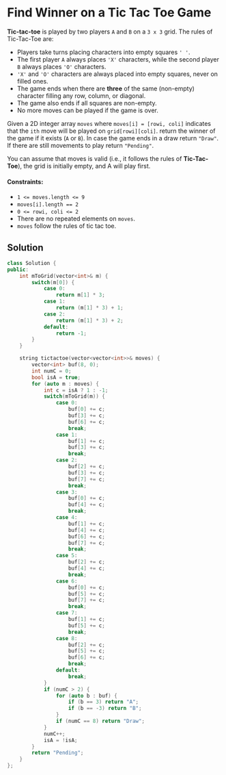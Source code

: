 # Find Winner on a Tic Tac Toe Game
**Tic-tac-toe** is played by two players `A` and `B` on a `3 x 3` grid. The rules of Tic-Tac-Toe are:
- Players take turns placing characters into empty squares `' '`.
- The first player `A` always places `'X'` characters, while the second player `B` always places `'O'` characters.
- `'X'` and `'O'` characters are always placed into empty squares, never on filled ones.
- The game ends when there are **three** of the same (non-empty) character filling any row, column, or diagonal.
- The game also ends if all squares are non-empty.
- No more moves can be played if the game is over.

Given a 2D integer array `moves` where `moves[i] = [rowi, coli]` indicates that the `ith` move will be played on `grid[rowi][coli]`. return the winner of the game if it exists (`A` or `B`). In case the game ends in a draw return `"Draw"`. If there are still movements to play return `"Pending"`.

You can assume that moves is valid (i.e., it follows the rules of **Tic-Tac-Toe**), the grid is initially empty, and A will play first.

#### Constraints:
- `1 <= moves.length <= 9`
- `moves[i].length == 2`
- `0 <= rowi, coli <= 2`
- There are no repeated elements on `moves`.
- `moves` follow the rules of tic tac toe.

## Solution
```cpp
class Solution {
public:
    int mToGrid(vector<int>& m) {
        switch(m[0]) {
            case 0:
                return m[1] * 3;
            case 1:
                return (m[1] * 3) + 1;
            case 2:
                return (m[1] * 3) + 2;
            default:
                return -1;
        }
    }

    string tictactoe(vector<vector<int>>& moves) {
        vector<int> buf(8, 0);
        int numC = 0;
        bool isA = true;
        for (auto m : moves) {
            int c = isA ? 1 : -1;
            switch(mToGrid(m)) {
                case 0:
                    buf[0] += c;
                    buf[3] += c;
                    buf[6] += c;
                    break;
                case 1:
                    buf[1] += c;
                    buf[3] += c;
                    break;
                case 2:
                    buf[2] += c;
                    buf[3] += c;
                    buf[7] += c;
                    break;
                case 3:
                    buf[0] += c;
                    buf[4] += c;
                    break;
                case 4:
                    buf[1] += c;
                    buf[4] += c;
                    buf[6] += c;
                    buf[7] += c;
                    break;
                case 5:
                    buf[2] += c;
                    buf[4] += c;
                    break;
                case 6:
                    buf[0] += c;
                    buf[5] += c;
                    buf[7] += c;
                    break;
                case 7:
                    buf[1] += c;
                    buf[5] += c;
                    break;
                case 8:
                    buf[2] += c;
                    buf[5] += c;
                    buf[6] += c;
                    break;
                default:
                    break;
            }
            if (numC > 2) {
                for (auto b : buf) {
                    if (b == 3) return "A";
                    if (b == -3) return "B";
                }
                if (numC == 8) return "Draw";
            }
            numC++;
            isA = !isA;
        }
        return "Pending";
    }
};
```